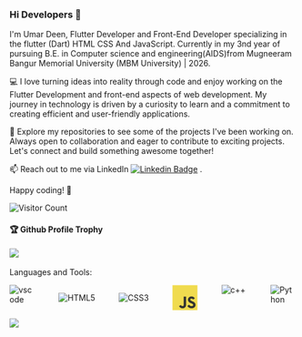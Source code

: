 ### Hi Developers 👋

<!--
[![YouTube Badge](https://img.shields.io/badge/YouTube-ud.vlogss-red)](https://www.youe.com/developerfunnel) 
[![Website Badge](https://img.shields.io/badge/WebSite-Manoj-green)](https://umardeen1.github.io/umarProfile/)
-->




I'm Umar Deen, Flutter Developer and  Front-End Developer specializing in the flutter (Dart) HTML CSS And JavaScript. Currently in my 3nd year of pursuing B.E. in Computer science and engineering(AIDS)from Mugneeram Bangur Memorial University (MBM University) | 2026.

💻 I love turning ideas into reality through code and enjoy working on the Flutter Development and front-end aspects of web development. My journey in technology is driven by a curiosity to learn and a commitment to creating efficient and user-friendly applications.

🚀 Explore my repositories to see some of the projects I've been working on. Always open to collaboration and eager to contribute to exciting projects. Let's connect and build something awesome together!

📫 Reach out to me via LinkedIn [![Linkedin Badge](https://img.shields.io/badge/-umar-blue?style=flat-square&logo=Linkedin&logoColor=white&link=https://www.linkedin.com/in/myselfumar/)](https://www.linkedin.com/in/myselfumar/) .

Happy coding! 🚀


![Visitor Count](https://profile-counter.glitch.me/umardeen1/count.svg)

<div>
  <h4>🏆 Github Profile Trophy</h4>
  <a href="https://github.com/ryo-ma/github-profile-trophy">
    <img src="https://github-profile-trophy.vercel.app/?username=umardeen1&column=7"/>
  </a>
</div>

Languages and Tools: 

<div style="display: flex; align-items: center; justify-content: space-between;">
    <img src="https://cdn.jsdelivr.net/gh/devicons/devicon/icons/vscode/vscode-original.svg" alt="vscode" width="45" height="45"/>
<img alt="HTML5" src="https://img.shields.io/badge/html5-%23E34F26.svg?style=flat-square&logo=html5&logoColor=white"/> 
<img alt="CSS3" src="https://img.shields.io/badge/css3-%231572B6.svg?style=flat-square&logo=css3&logoColor=white"/>
<img src="https://raw.githubusercontent.com/devicons/devicon/master/icons/javascript/javascript-original.svg" alt="javascript" width="45" height="45" />
<img src="https://tse3.mm.bing.net/th?id=OIP.nRFUjpFsHLSYCItJSPIJFwHaGQ&pid=Api&P=0&h=220" alt="c++" width="45" height="45" />
<img src="https://tse4.mm.bing.net/th?id=OIP.KnOS3vOcNhLla8LSZw4TugHaHa&pid=Api&P=0&h=220" alt="Python" width="45" height="45" />
  
</div>





![](https://activity-graph.herokuapp.com/graph?username=developerManoj47&theme=react-dark&area=true)
<!--
**umardeen1/umardeen1** is a ✨ _special_ ✨ repository because its `README.md` (this file) appears on your GitHub profile.

Here are some ideas to get you started:

- 🔭 I’m currently working on ...
- 🌱 I’m currently learning ...
- 👯 I’m looking to collaborate on ...
- 🤔 I’m looking for help with ...
- 💬 Ask me about ...
- 📫 How to reach me: ...
- 😄 Pronouns: ...
- ⚡ Fun fact: .....

-->
